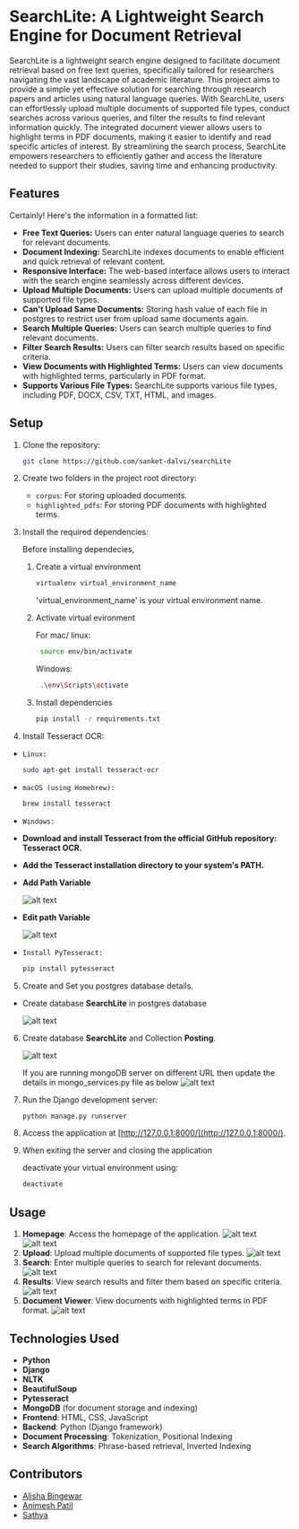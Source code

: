 

# SearchLite: A Lightweight Search Engine for Document Retrieval

SearchLite is a lightweight search engine designed to facilitate document retrieval based on free text queries, specifically tailored for researchers navigating the vast landscape of academic literature. This project aims to provide a simple yet effective solution for searching through research papers and articles using natural language queries.
With SearchLite, users can effortlessly upload multiple documents of supported file types, conduct searches across various queries, and filter the results to find relevant information quickly. The integrated document viewer allows users to highlight terms in PDF documents, making it easier to identify and read specific articles of interest. By streamlining the search process, SearchLite empowers researchers to efficiently gather and access the literature needed to support their studies, saving time and enhancing productivity.

## Features

Certainly! Here's the information in a formatted list:

- **Free Text Queries:** Users can enter natural language queries to search for relevant documents.
- **Document Indexing:** SearchLite indexes documents to enable efficient and quick retrieval of relevant content.
- **Responsive Interface:** The web-based interface allows users to interact with the search engine seamlessly across different devices.
- **Upload Multiple Documents:** Users can upload multiple documents of supported file types.
- **Can't Upload Same Documents:** Storing hash value of each file in postgres to restrict user from upload same documents again.
- **Search Multiple Queries:** Users can search multiple queries to find relevant documents.
- **Filter Search Results:** Users can filter search results based on specific criteria.
- **View Documents with Highlighted Terms:** Users can view documents with highlighted terms, particularly in PDF format.
- **Supports Various File Types:** SearchLite supports various file types, including PDF, DOCX, CSV, TXT, HTML, and images.

## Setup

1. Clone the repository:

   ```bash
   git clone https://github.com/sanket-dalvi/searchLite
   ```

2. Create two folders in the project root directory:

   - `corpus`: For storing uploaded documents.
   - `highlighted_pdfs`: For storing PDF documents with highlighted terms.

3. Install the required dependencies:

   Before installing dependecies, 
   
   1. Create a virtual environment
   
      ```bash
      virtualenv virtual_environment_name 
      ```
      'virtual_environment_name' is your virtual environment name.

   2. Activate virtual evironment

        For mac/ linux:
       
      ```bash
       source env/bin/activate 
      ```
         
        Windows:

      ```bash
       .\env\Scripts\activate
      ```

   3. Install dependencies

      ```bash
      pip install -r requirements.txt
      ```

4. Install Tesseract OCR:

- `Linux:`

   ```bash
   sudo apt-get install tesseract-ocr
   ```
- `macOS (using Homebrew):`

   ```bash
   brew install tesseract
   ```
- `Windows:`

- **Download and install Tesseract from the official GitHub repository: Tesseract OCR.**

- **Add the Tesseract installation directory to your system's PATH.**

- **Add Path Variable**


  ![alt text](searchLite/searchLite/static/image-1.png)

- **Edit path Variable**

  ![alt text](searchLite/searchLite/static/image-2.png)

- `Install PyTesseract:`

   ```bash
   pip install pytesseract
   ```
5. Create and Set you postgres database details.

- Create database **SearchLite** in postgres database

   ![alt text](searchLite/searchLite/static/image.png)

6. Create database **SearchLite** and Collection **Posting**.

   ![alt text](searchLite/searchLite/static/image-3.png)
   
   If you are running mongoDB server on different URL then update the details in mongo_services.py file as below
   ![alt text](searchLite/searchLite/static/image-10.png)

7. Run the Django development server:

   ```bash
   python manage.py runserver
   ```

8. Access the application at [http://127.0.0.1:8000/](http://127.0.0.1:8000/).


9. When exiting the server and closing the application

   deactivate your virtual environment using:

   ```bash
   deactivate
   ```

## Usage

1. **Homepage**: Access the homepage of the application.
  ![alt text](searchLite/searchLite/static/image-4.png)
  ![alt text](searchLite/searchLite/static/image-5.png)
2. **Upload**: Upload multiple documents of supported file types.
  ![alt text](searchLite/searchLite/static/image-6.png)
3. **Search**: Enter multiple queries to search for relevant documents.
  ![alt text](searchLite/searchLite/static/image-7.png)
4. **Results**: View search results and filter them based on specific criteria.
  ![alt text](searchLite/searchLite/static/image-8.png)
5. **Document Viewer**: View documents with highlighted terms in PDF format.
  ![alt text](searchLite/searchLite/static/image-9.png)


## Technologies Used

- **Python**
- **Django**
- **NLTK**
- **BeautifulSoup**
- **Pytesseract**
- **MongoDB** (for document storage and indexing)
- **Frontend**: HTML, CSS, JavaScript
- **Backend**: Python (Django framework)
- **Document Processing**: Tokenization, Positional Indexing
- **Search Algorithms**: Phrase-based retrieval, Inverted Indexing

## Contributors

- [Alisha Bingewar](https://github.com/abingewar)
- [Animesh Patil](https://github.com/apatil2332)
- [Sathya](https://github.com/Sathya0990)
